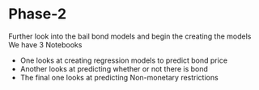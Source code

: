 # Phase-2
Further look into the bail bond models and begin the creating the models
We have 3 Notebooks
  * One looks at creating regression models to predict bond price
  * Another looks at predicting whether or not there is bond
  * The final one looks at predicting Non-monetary restrictions
